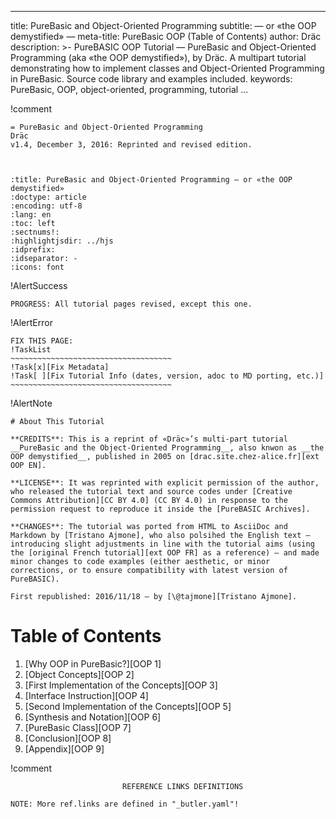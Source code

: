 
---
title:          PureBasic and Object-Oriented Programming
subtitle:       — or «the OOP demystified» —
meta-title:     PureBasic OOP (Table of Contents)
author: Dräc
description: >-
    PureBASIC OOP Tutorial — PureBasic and Object-Oriented Programming (aka
    «the OOP demystified»), by Dräc. A multipart tutorial demonstrating how
    to implement classes and Object-Oriented Programming in PureBasic.
    Source code library and examples included.
keywords:       PureBasic, OOP, object-oriented, programming, tutorial
...

!comment
~~~~~~~~~~~~~~~~~~~~~~~~~~~~~~~~~~~~~~~~~~~~~~~~~~~~~~~~~~~~~~~~~~~~~~~~
= PureBasic and Object-Oriented Programming
Dräc
v1.4, December 3, 2016: Reprinted and revised edition.



:title: PureBasic and Object-Oriented Programming — or «the OOP demystified»
:doctype: article
:encoding: utf-8
:lang: en
:toc: left
:sectnums!:
:highlightjsdir: ../hjs
:idprefix:
:idseparator: -
:icons: font
~~~~~~~~~~~~~~~~~~~~~~~~~~~~~~~~~~~~~~~~~~~~~~~~~~~~~~~~~~~~~~~~~~~~~~~~


!AlertSuccess
~~~~~~~~~~~~~~~~~~~~~~~~~~~~~~~~~~~~~~~~~~~~~~~~~~~~~~~~~~~~~~~~~~~~~~~~
PROGRESS: All tutorial pages revised, except this one.
~~~~~~~~~~~~~~~~~~~~~~~~~~~~~~~~~~~~~~~~~~~~~~~~~~~~~~~~~~~~~~~~~~~~~~~~

!AlertError
~~~~~~~~~~~~~~~~~~~~~~~~~~~~~~~~~~~~~~~~~~~~~~~~~~~~~~~~~~~~~~~~~~~~~~~~
FIX THIS PAGE:
!TaskList
~~~~~~~~~~~~~~~~~~~~~~~~~~~~~~~~~~~~
!Task[x][Fix Metadata]
!Task[ ][Fix Tutorial Info (dates, version, adoc to MD porting, etc.)]
~~~~~~~~~~~~~~~~~~~~~~~~~~~~~~~~~~~~
~~~~~~~~~~~~~~~~~~~~~~~~~~~~~~~~~~~~~~~~~~~~~~~~~~~~~~~~~~~~~~~~~~~~~~~~



!AlertNote
~~~~~~~~~~~~~~~~~~~~~~~~~~~~~~~~~~~~~~~~~~~~~~~~~~~~~~~~~~~~~~~~~~~~~~~~
# About This Tutorial

**CREDITS**: This is a reprint of «Dräc»’s multi-part tutorial __PureBasic and the Object-Oriented Programming__, also knwon as __the OOP demystified__, published in 2005 on [drac.site.chez-alice.fr][ext OOP EN].

**LICENSE**: It was reprinted with explicit permission of the author, who released the tutorial text and source codes under [Creative Commons Attribution][CC BY 4.0] (CC BY 4.0) in response to the permission request to reproduce it inside the [PureBASIC Archives].

**CHANGES**: The tutorial was ported from HTML to AsciiDoc and Markdown by [Tristano Ajmone], who also polsihed the English text — introducing slight adjustments in line with the tutorial aims (using the [original French tutorial][ext OOP FR] as a reference) — and made minor changes to code examples (either aesthetic, or minor corrections, or to ensure compatibility with latest version of PureBASIC).

First republished: 2016/11/18 — by [\@tajmone][Tristano Ajmone].
~~~~~~~~~~~~~~~~~~~~~~~~~~~~~~~~~~~~~~~~~~~~~~~~~~~~~~~~~~~~~~~~~~~~~~~~



# Table of Contents

1. [Why OOP in PureBasic?][OOP 1]
2. [Object Concepts][OOP 2]
3. [First Implementation of the Concepts][OOP 3]
4. [Interface Instruction][OOP 4]
5. [Second Implementation of the Concepts][OOP 5]
6. [Synthesis and Notation][OOP 6]
7. [PureBasic Class][OOP 7]
8. [Conclusion][OOP 8]
9. [Appendix][OOP 9]

!comment
~~~~~~~~~~~~~~~~~~~~~~~~~~~~~~~~~~~~~~~~~~~~~~~~~~~~~~~~~~~~~~~~~~~~~~~~~~~~~~
                         REFERENCE LINKS DEFINITIONS                          

NOTE: More ref.links are defined in "_butler.yaml"!
~~~~~~~~~~~~~~~~~~~~~~~~~~~~~~~~~~~~~~~~~~~~~~~~~~~~~~~~~~~~~~~~~~~~~~~~~~~~~~




